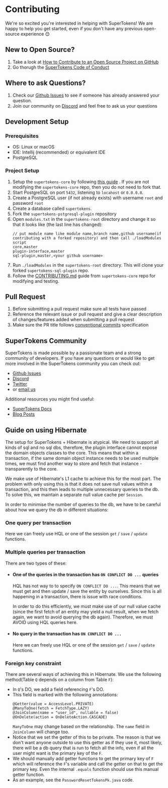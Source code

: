 # Contributing

We're so excited you're interested in helping with SuperTokens! We are happy to help you get started, even if you don't
have any previous open-source experience :blush:

## New to Open Source?

1. Take a look
   at [How to Contribute to an Open Source Project on GitHub](https://egghead.io/courses/how-to-contribute-to-an-open-source-project-on-github)
2. Go thorugh
   the [SuperTokens Code of Conduct](https://github.com/supertokens/supertokens-postgresql-plugin/blob/master/CODE_OF_CONDUCT.md)

## Where to ask Questions?

1. Check our [Github Issues](https://github.com/supertokens/supertokens-postgresql-plugin/issues) to see if someone has
   already answered your question.
2. Join our community on [Discord](https://supertokens.io/discord) and feel free to ask us your questions

## Development Setup

### Prerequisites

- OS: Linux or macOS
- IDE: Intellij (recommended) or equivalent IDE
- PostgreSQL

### Project Setup

1. Setup the `supertokens-core` by
   following [this guide](https://github.com/supertokens/supertokens-core/blob/master/CONTRIBUTING.md#development-setup)
   . If you are not modifying the `supertokens-core` repo, then you do not need to fork that.
2. Start PostgreSQL on port `5432`, listening to `locahost` or `0.0.0.0`.
3. Create a PostgreSQL user (if not already exists) with username `root` and password `root`
4. Create a database called `supertokens`.
5. Fork the `supertokens-pstgresql-plugin` repository
6. Open `modules.txt` in the `supertokens-root` directory and change it so that it looks like (the last line has
   changed):
   ```
   // put module name like module name,branch name,github username(if contributing with a forked repository) and then call ./loadModules script        
   core,master
   plugin-interface,master
   sql-plugin,master,<your github username>
   ```
7. Run `./loadModules` in the `supertokens-root` directory. This will clone your forked `supertokens-sql-plugin` repo.
8. Follow
   the [CONTRIBUTING.md](https://github.com/supertokens/supertokens-core/blob/master/CONTRIBUTING.md#modifying-code)
   guide from `supertokens-core` repo for modifying and testing.

## Pull Request

1. Before submitting a pull request make sure all tests have passed
2. Reference the relevant issue or pull request and give a clear description of changes/features added when submitting a
   pull request
3. Make sure the PR title follows [conventional commits](https://www.conventionalcommits.org/en/v1.0.0/) specification

## SuperTokens Community

SuperTokens is made possible by a passionate team and a strong community of developers. If you have any questions or
would like to get more involved in the SuperTokens community you can check out:

- [Github Issues](https://github.com/supertokens/supertokens-sql-plugin/issues)
- [Discord](https://supertokens.io/discord)
- [Twitter](https://twitter.com/supertokensio)
- or [email us](mailto:team@supertokens.io)

Additional resources you might find useful:

- [SuperTokens Docs](https://supertokens.io/docs/community/getting-started/installation)
- [Blog Posts](https://supertokens.io/blog/)

## Guide on using Hibernate

The setup for SuperTokens + Hibernate is atypical. We need to support all kinds of sql and no sql dbs, therefore, the
plugin interface cannot expose the domain objects classes to the core. This means that within a transaction, if the same
domain object instance needs to be used multiple times, we must find another way to store and fetch that instance -
transparently to the core.

We make use of Hibernate's L1 cache to achieve this for the most part. The problem with only using this is that it does
not save null values within a transaction, and this then leads to multiple unnecessary queries to the db. To solve this,
we maintain a separate null value cache per `Session`.

In order to minimise the number of queries to the db, we have to be careful about how we query the db in different
situations:

### One query per transaction

Here we can freely use HQL or one of the session `get` / `save` / `update` functions.

### Multiple queries per transaction

There are two types of these:

- #### One of the queries in the transaction has `ON CONFLICT DO ...` queries

  HQL has not way to to specify `ON CONFLICT DO ...`. This means that we must get and then update / save the entity by
  ourselves. Since this is all happening in a transaction, there is issue with race conditions.

  In order to do this efficiently, we must make use of our null value cache (since the first fetch of an entity may
  yield a null result, when we fetch again, we want to avoid querying the db again). Therefore, we must AVOID using HQL
  queries here.

- #### No query in the transaction has `ON CONFLICT DO ...`

  Here we can freely use HQL or one of the session `get` / `save` / `update` functions.

### Foreign key constraint

There are several ways of achieving this in Hibernate. We use the following method(Table `Q` depends on a column from
Table `F`):

- In `Q`'s DO, we add a field referencing `F`'s DO.
- This field is marked with the following annotations:
    ```
    @Getter(value = AccessLevel.PRIVATE)
    @ManyToOne(fetch = FetchType.LAZY)
    @JoinColumn(name = "user_id", nullable = false)
    @OnDelete(action = OnDeleteAction.CASCADE)
    ```
  `ManyToOne` may change based on the relationship. The `name` field in `JoinColumn` will change too.
- Notice that we set the getter of this to be private. The reason is that we don't want anyone outside to use this
  getter as if they use it, most likely, there will be a db query that is run to fetch all the info, even if all the
  user might want is the primary key of the `F`.
- We should manually add getter functions to get the primary key of `F` which will reference the `F`'s variable and call
  the getter on that to get the primary key. Even the internal `.equals` function should use this manual getter
  function.
- As an example, see the `PasswordResetTokensPk.java` code.